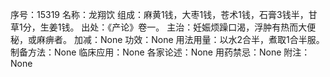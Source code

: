 序号：15319
名称：龙翔饮
组成：麻黄1钱，大枣1钱，苍术1钱，石膏3钱半，甘草1分，生姜1钱。
出处：《产论》卷一。
主治：妊娠烦躁口渴，浮肿有热而大便秘，或麻痹者。
加减：None
功效：None
用法用量：以水2合半，煮取1合半服。
制备方法：None
临床应用：None
各家论述：None
用药禁忌：None
附注：None
